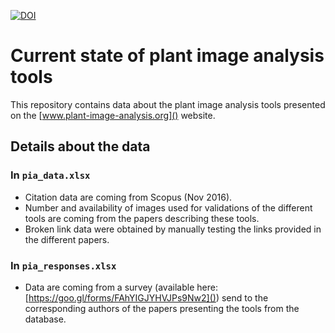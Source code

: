 [![DOI](https://zenodo.org/badge/DOI/10.5281/zenodo.168216.svg)](https://doi.org/10.5281/zenodo.168216)


# Current state of plant image analysis tools

This repository contains data about the plant image analysis tools presented on the [www.plant-image-analysis.org]() website.

## Details about the data

### In `pia_data.xlsx`
- Citation data are coming from Scopus (Nov 2016). 
- Number and availability of images used for validations of the different tools are coming from the papers describing these tools.
- Broken link data were obtained by manually testing the links provided in the different papers.

### In `pia_responses.xlsx`

- Data are coming from a survey (available here: [https://goo.gl/forms/FAhYIGJYHVJPs9Nw2]()) send to the corresponding authors of the papers presenting the tools from the database. 


